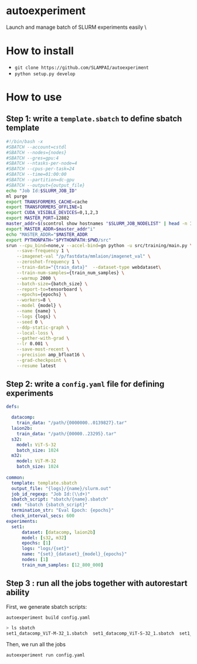 # autoexperiment

Launch and manage batch of SLURM experiments easily
\
# How to install

- `git clone https://github.com/SLAMPAI/autoexperiment`
- `python setup.py develop`

# How to use

## Step 1: write a `template.sbatch` to define sbatch template

```bash
#!/bin/bash -x
#SBATCH --account=cstdl
#SBATCH --nodes={nodes}
#SBATCH --gres=gpu:4
#SBATCH --ntasks-per-node=4
#SBATCH --cpus-per-task=24
#SBATCH --time=01:00:00
#SBATCH --partition=dc-gpu
#SBATCH --output={output_file}
echo "Job Id:$SLURM_JOB_ID"
ml purge
export TRANSFORMERS_CACHE=cache
export TRANSFORMERS_OFFLINE=1
export CUDA_VISIBLE_DEVICES=0,1,2,3
export MASTER_PORT=12802
master_addr=$(scontrol show hostnames "$SLURM_JOB_NODELIST" | head -n 1)
export MASTER_ADDR=$master_addr"i"
echo "MASTER_ADDR="$MASTER_ADDR
export PYTHONPATH="$PYTHONPATH:$PWD/src"
srun --cpu_bind=none,v --accel-bind=gn python -u src/training/main.py \
    --save-frequency 1 \
    --imagenet-val "/p/fastdata/mmlaion/imagenet_val" \
    --zeroshot-frequency 1 \
    --train-data="{train_data}"  --dataset-type webdataset\
    --train-num-samples={train_num_samples} \
    --warmup 2000 \
    --batch-size={batch_size} \
    --report-to=tensorboard \
    --epochs={epochs} \
    --workers=8 \
    --model {model} \
    --name {name} \
    --logs {logs} \
    --seed 0 \
    --ddp-static-graph \
    --local-loss \
    --gather-with-grad \
    --lr 0.001 \
    --save-most-recent \
    --precision amp_bfloat16 \
    --grad-checkpoint \
    --resume latest
```


## Step 2: write a `config.yaml` file for defining experiments

```yaml
defs:

  datacomp:
    train_data: "/path/{0000000..0139827}.tar"
  laion2b:
    train_data: "/path/{00000..23295}.tar"
  s32:
    model: ViT-S-32
    batch_size: 1024
  m32:
    model: ViT-M-32
    batch_size: 1024
  
common:
  template: template.sbatch
  output_file: "{logs}/{name}/slurm.out"
  job_id_regexp: "Job Id:(\\d+)"
  sbatch_script: "sbatch/{name}.sbatch"
  cmd: "sbatch {sbatch_script}"
  termination_str: "Eval Epoch: {epochs}"
  check_interval_secs: 600
experiments:
  set1:
      dataset: [datacomp, laion2b]
      model: [s32, m32]
      epochs: [1]
      logs: "logs/{set}"
      name: "{set}_{dataset}_{model}_{epochs}"
      nodes: [1]
      train_num_samples: [12_800_000]

```

## Step 3 : run all the jobs together with autorestart ability

First, we generate sbatch scripts:

`autoexperiment build config.yaml`

```bash
> ls sbatch
set1_datacomp_ViT-M-32_1.sbatch  set1_datacomp_ViT-S-32_1.sbatch  set1_laion2b_ViT-M-32_1.sbatch  set1_laion2b_ViT-S-32_1.sbatch
```


Then, we run all the jobs

`autoexperiment run config.yaml`


